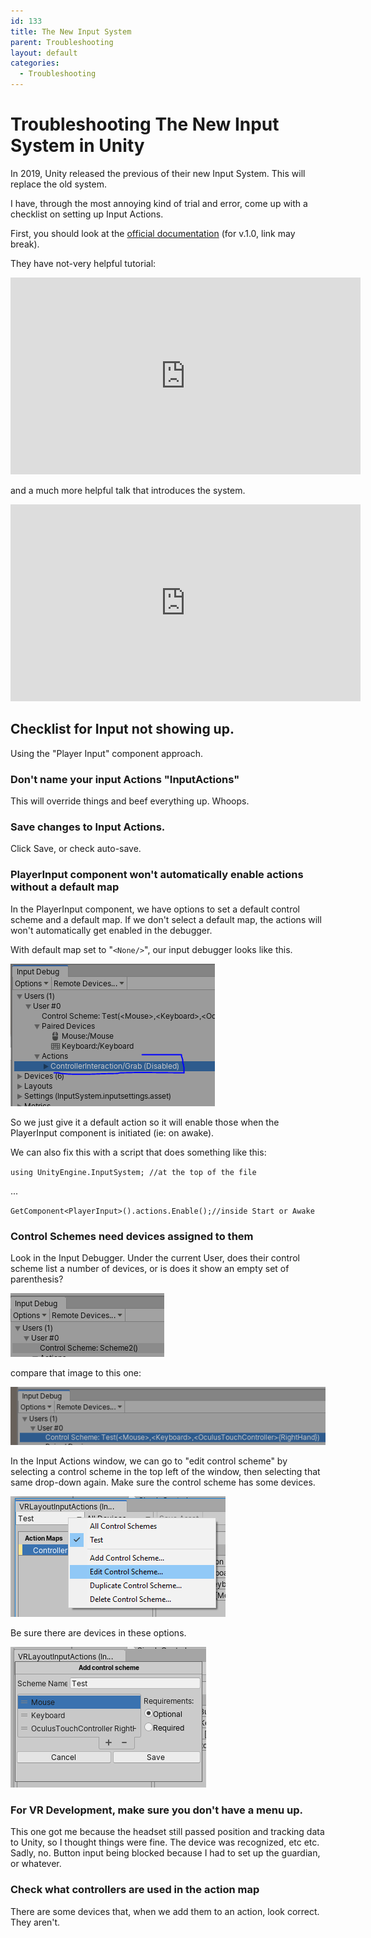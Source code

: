 ```yaml
---
id: 133
title: The New Input System
parent: Troubleshooting
layout: default
categories:
  - Troubleshooting
---
```


# Troubleshooting The New Input System in Unity

In 2019, Unity released the previous of their new Input System. This will replace the old system.

I have, through the most annoying kind of trial and error, come up with a checklist on setting up Input Actions.

First, you should look at the [official documentation](https://docs.unity3d.com/Packages/com.unity.inputsystem@1.0/manual/index.html) (for v.1.0, link may break).

They have not-very helpful tutorial:
<iframe width="560" height="315" src="https://www.youtube.com/embed/Gz0YcjXBJ3U" frameborder="0" allow="accelerometer; autoplay; encrypted-media; gyroscope; picture-in-picture" allowfullscreen></iframe>

and a much more helpful talk that introduces the system.

<iframe width="560" height="315" src="https://www.youtube.com/embed/hw3Gk5PoZ6A" frameborder="0" allow="accelerometer; autoplay; encrypted-media; gyroscope; picture-in-picture" allowfullscreen></iframe>

## Checklist for Input not showing up.

Using the "Player Input" component approach.

### Don't name your input Actions "InputActions"
This will override things and beef everything up. Whoops.

### Save changes to Input Actions.
Click Save, or check auto-save. 

### PlayerInput component won't automatically enable actions without a default map
In the PlayerInput component, we have options to set a default control scheme and a default map. If we don't select a default map, the actions will won't automatically get enabled in the debugger.

With default map set to "`<None/>`", our input debugger looks like this.

![Image of Disabled Actions](images/disableActions.png)

So we just give it a default action so it will enable those when the PlayerInput component is initiated (ie: on awake).

We can also fix this with a script that does something like this:

`using UnityEngine.InputSystem; //at the top of the file`  

...  

`GetComponent<PlayerInput>().actions.Enable();//inside Start or Awake`

### Control Schemes need devices assigned to them

Look in the Input Debugger. Under the current User, does their control scheme list a number of devices, or is does it show an empty set of parenthesis?

![Image with no controls listed](images/controlsNo.png)

compare that image to this one:

![Image with controls listed](images/controlsYes.png)

In the Input Actions window, we can go to "edit control scheme" by selecting a control scheme in the top left of the window, then selecting that same drop-down again. Make sure the control scheme has some devices.

![Edit Control Scheme Menu](images/editControlScheme0.png)

Be sure there are devices in these options.

![Control Scheme Devices](images/editControlScheme.png)

### For VR Development, make sure you don't have a menu up.
This one got me because the headset still passed position and tracking data to Unity, so I thought things were fine. The device was recognized, etc etc. Sadly, no. Button input being blocked because I had to set up the guardian, or whatever.

### Check what controllers are used in the action map
There are some devices that, when we add them to an action, look correct. They aren't.

